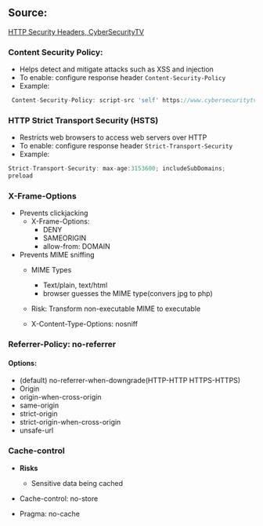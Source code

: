 ## Source: 

[HTTP Security Headers, CyberSecurityTV](https://www.youtube.com/playlist?list=PLIbCFt2m6LvJW3WHREw8JdZkoO5i6wPM6)

### Content Security Policy:

- Helps detect and mitigate attacks such as XSS and injection
- To enable: configure response header `Content-Security-Policy`
- Example:
```javascript
 Content-Security-Policy: script-src 'self' https://www.cybersecuritytv.com
 ```

 ### HTTP Strict Transport Security (HSTS)

- Restricts web browsers to access web servers over HTTP
- To enable: configure response header `Strict-Transport-Security`
- Example:
```javascript
Strict-Transport-Security: max-age:3153600; includeSubDomains;
preload
```
### X-Frame-Options
- Prevents clickjacking
    - X-Frame-Options:
        - DENY
        - SAMEORIGIN
        - allow-from: DOMAIN
- Prevents MIME sniffing
    - MIME Types
        - Text/plain, text/html
        - browser guesses the MIME type(convers jpg to php)

    - Risk: Transform non-executable MIME to executable
    - X-Content-Type-Options: nosniff

### Referrer-Policy: no-referrer
#### Options:
- (default) no-referrer-when-downgrade(HTTP-HTTP HTTPS-HTTPS)
- Origin
- origin-when-cross-origin
- same-origin
- strict-origin
- strict-origin-when-cross-origin
- unsafe-url

### Cache-control
- **Risks**
    - Sensitive data being cached

- Cache-control: no-store
- Pragma: no-cache